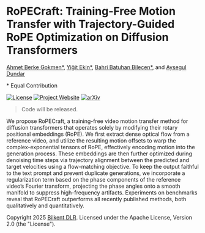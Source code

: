 # RoPECraft: Training-Free Motion Transfer with Trajectory-Guided RoPE Optimization on Diffusion Transformers

[Ahmet Berke Gokmen\*](https://berkegokmen1.github.io/), [Yiğit Ekin\*](https://yigitekin.github.io/), [Bahri Batuhan Bilecen\*](https://three-bee.github.io), and [Aysegul Dundar](http://www.cs.bilkent.edu.tr/~adundar/)

\* Equal Contribution

[![License](https://img.shields.io/badge/License-Apache_2.0-blue.svg)](https://opensource.org/licenses/Apache-2.0) [![Project Website](https://img.shields.io/badge/Project_website-red.svg)](https://berkegokmen1.github.io/RoPECraft) [![arXiv](https://img.shields.io/badge/arXiv-2411.13536-b31b1b.svg)](https://arxiv.org/abs/2411.13536)

> Code will be released.

We propose RoPECraft, a training-free video motion transfer method for diffusion transformers that operates solely by modifying their rotary positional embeddings (RoPE). We first extract dense optical flow from a reference video, and utilize the resulting motion offsets to warp the complex-exponential tensors of RoPE, effectively encoding motion into the generation process. These embeddings are then further optimized during denoising time steps via trajectory alignment between the predicted and target velocities using a flow-matching objective. To keep the output faithful to the text prompt and prevent duplicate generations, we incorporate a regularization term based on the phase components of the reference video’s Fourier transform, projecting the phase angles onto a smooth manifold to suppress high-frequency artifacts. Experiments on benchmarks reveal that RoPECraft outperforms all recently published methods, both qualitatively and quantitatively.

Copyright 2025 [Bilkent DLR](https://dlr.bilkent.edu.tr/). Licensed under the Apache License, Version 2.0 (the "License").
